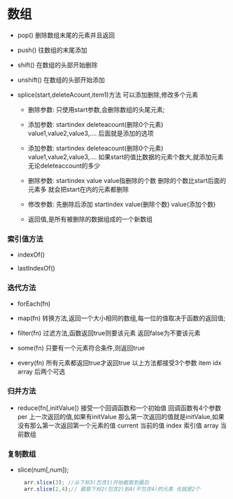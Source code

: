# 数组

- pop() 删除数组末尾的元素并且返回
- push() 往数组的末尾添加
- shift() 在数组的头部开始删除
- unshift() 在数组的头部开始添加


- splice(start,deleteAcount,item1)方法 可以添加删除,修改多个元素

    - 删除参数: 只使用start参数,会删除数组的头尾元素;

    - 添加参数: startindex deleteacount(删除0个元素)  value1,value2,value3,.... 后面就是添加的选项

    - 添加参数: startindex deleteacount(删除0个元素)  value1,value2,value3,.... 如果start的值比数据的元素个数大,就添加元素无论deleteaccount的多少

    - 删除参数: startindex value   value指删除的个数 删除的个数比start后面的元素多 就会把start在内的元素都删除

    - 修改参数: 先删除后添加 startindex value(删除个数) value(添加个数)

    - 返回值,是所有被删除的数据组成的一个新数组

### 索引值方法

* indexOf()

* lastIndexOf()

### 迭代方法

* forEach(fn)

* map(fn)
  转换方法,返回一个大小相同的数组,每一位的值取决于函数的返回值;

* filter(fn)
  过滤方法,函数返回true则要该元素 返回false为不要该元素

* some(fn)
  只要有一个元素符合条件,则返回true

* every(fn)
  所有元素都返回true才返回true
以上方法都接受3个参数 item idx array 后两个可选

### 归并方法
* reduce(fn[,initValue])
  接受一个回调函数和一个初始值
  回调函数有4个参数
  per 上一次返回的值,如果有initValue  那么第一次返回的值就是initValue,如果没有那么第一次返回第一个元素的值
  current 当前的值
  index 索引值
  array 当前数组

### 复制数组
- slice(num[,num]);
  ```js
    arr.slice(3); //从下标3(包含3)开始截取到最后
    arr.slice(2,4);// 截取下标2(包含2)到4(不包含4)的元素 也就是2个
  ```
